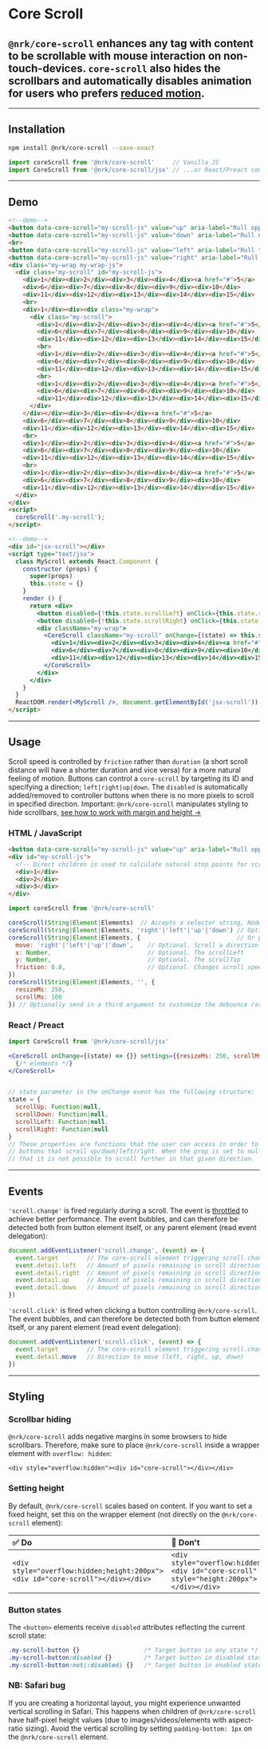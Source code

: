 # Core Scroll

## `@nrk/core-scroll` enhances any tag with content to be scrollable with mouse interaction on non-touch-devices. `core-scroll` also hides the scrollbars and automatically disables animation for users who prefers [reduced motion](https://css-tricks.com/introduction-reduced-motion-media-query/).

---

## Installation

```bash
npm install @nrk/core-scroll --save-exact
```
```js
import coreScroll from '@nrk/core-scroll'     // Vanilla JS
import CoreScroll from '@nrk/core-scroll/jsx' // ...or React/Preact compatible JSX
```

---

<!--demo
<script src="core-scroll/core-scroll.min.js"></script>
<script src="core-scroll/core-scroll.jsx.js"></script>
<style>
  .my-wrap { overflow: hidden; white-space: nowrap; height: 100%; border: 1px solid }
  .my-wrap-js { height: 200px }
  .my-scroll > * { box-sizing: border-box; display: inline-block; vertical-align: top; width: 30%; height: 90px; padding: 10px; border: 1px solid; margin: 10px; transition: 1s }
</style>
demo-->

## Demo

```html
<!--demo-->
<button data-core-scroll="my-scroll-js" value="up" aria-label="Rull opp">&uarr;</button>
<button data-core-scroll="my-scroll-js" value="down" aria-label="Rull ned">&darr;</button>
<br>
<button data-core-scroll="my-scroll-js" value="left" aria-label="Rull til venstre">&larr;</button>
<button data-core-scroll="my-scroll-js" value="right" aria-label="Rull til høyre">&rarr;</button>
<div class="my-wrap my-wrap-js">
  <div class="my-scroll" id="my-scroll-js">
    <div>1</div><div>2</div><div>3</div><div>4</div><a href="#">5</a>
    <div>6</div><div>7</div><div>8</div><div>9</div><div>10</div>
    <div>11</div><div>12</div><div>13</div><div>14</div><div>15</div>
    <br>
    <div>1</div><div><div class="my-wrap">
      <div class="my-scroll">
        <div>1</div><div>2</div><div>3</div><div>4</div><a href="#">5</a>
        <div>6</div><div>7</div><div>8</div><div>9</div><div>10</div>
        <div>11</div><div>12</div><div>13</div><div>14</div><div>15</div>
        <br>
        <div>1</div><div>2</div><div>3</div><div>4</div><a href="#">5</a>
        <div>6</div><div>7</div><div>8</div><div>9</div><div>10</div>
        <div>11</div><div>12</div><div>13</div><div>14</div><div>15</div>
        <br>
        <div>1</div><div>2</div><div>3</div><div>4</div><a href="#">5</a>
        <div>6</div><div>7</div><div>8</div><div>9</div><div>10</div>
        <div>11</div><div>12</div><div>13</div><div>14</div><div>15</div>
      </div>
    </div></div><div>3</div><div>4</div><a href="#">5</a>
    <div>6</div><div>7</div><div>8</div><div>9</div><div>10</div>
    <div>11</div><div>12</div><div>13</div><div>14</div><div>15</div>
    <br>
    <div>1</div><div>2</div><div>3</div><div>4</div><a href="#">5</a>
    <div>6</div><div>7</div><div>8</div><div>9</div><div>10</div>
    <div>11</div><div>12</div><div>13</div><div>14</div><div>15</div>
    <br>
    <div>1</div><div>2</div><div>3</div><div>4</div><a href="#">5</a>
    <div>6</div><div>7</div><div>8</div><div>9</div><div>10</div>
    <div>11</div><div>12</div><div>13</div><div>14</div><div>15</div>
  </div>
</div>
<script>
  coreScroll('.my-scroll');
</script>
```

```html
<!--demo-->
<div id="jsx-scroll"></div>
<script type="text/jsx">
  class MyScroll extends React.Component {
    constructor (props) {
      super(props)
      this.state = {}
    }
    render () {
      return <div>
        <button disabled={!this.state.scrollLeft} onClick={this.state.scrollLeft}>Left JSX</button>
        <button disabled={!this.state.scrollRight} onClick={this.state.scrollRight}>Right JSX</button>
        <div className="my-wrap">
          <CoreScroll className="my-scroll" onChange={(state) => this.setState(state)}>
            <div>1</div><div>2</div><div>3</div><div>4</div><a href="#">5</a>
            <div>6</div><div>7</div><div>8</div><div>9</div><div>10</div>
            <div>11</div><div>12</div><div>13</div><div>14</div><div>15</div>
          </CoreScroll>
        </div>
      </div>
    }
  }
  ReactDOM.render(<MyScroll />, document.getElementById('jsx-scroll'))
</script>
```

---

## Usage

Scroll speed is controlled by `friction` rather than `duration` (a short scroll distance will have a shorter duration and vice versa) for a more natural feeling of motion. Buttons can control a `core-scroll` by targeting its ID and specifying a direction; `left|right|up|down`. The `disabled` is automatically added/removed to controller buttons when there is no more pixels to scroll in specified direction. Important: `@nrk/core-scroll` manipulates styling to hide scrollbars, [see how to work with margin and height &rarr;](#styling)

### HTML / JavaScript
```html
<button data-core-scroll="my-scroll-js" value="up" aria-label="Rull opp">&uarr;</button>
<div id="my-scroll-js">
  <!-- Direct children is used to calculate natural stop points for scroll -->
  <div>1</div>
  <div>2</div>
  <div>3</div>
</div>
```
```js
import coreScroll from '@nrk/core-scroll'

coreScroll(String|Element|Elements)  // Accepts a selector string, NodeList, Element or array of Elements,
coreScroll(String|Element|Elements, 'right'|'left'|'up'|'down') // Optionally pass a second argument to cause scroll
coreScroll(String|Element|Elements, {                           // Or pass a object
  move: 'right'|'left'|'up'|'down',    // Optional. Scroll a direction
  x: Number,                           // Optional. The scrollLeft
  y: Number,                           // Optional. The scrollTop
  friction: 0.8,                       // Optional. Changes scroll speed. Defaults to 0.8
})
coreScroll(String|Element|Elements, '', {
  resizeMs: 250,
  scrollMs: 100
}) // Optionally send in a third argument to customize the debounce rate of the resize event and the throttle rate of the scroll event
```

### React / Preact
```jsx
import CoreScroll from '@nrk/core-scroll/jsx'

<CoreScroll onChange={(state) => {}} settings={{resizeMs: 250, scrollMs: 100}}>
  {/* elements */}
</CoreScroll>


// state parameter in the onChange event has the following structure:
state = {
  scrollUp: Function|null,
  scrollDown: Function|null,
  scrollLeft: Function|null,
  scrollRight: Function|null
}
// These properties are functions that the user can access in order to provide
// buttons that scroll up/down/left/right. When the prop is set to null, it indicates
// that it is not possible to scroll further in that given direction.

```

---

## Events
`'scroll.change'` is fired regularly during a scroll. The event is [throttled](https://css-tricks.com/the-difference-between-throttling-and-debouncing/) to achieve better performance. The event bubbles, and can therefore be detected both from button element itself, or any parent element (read event delegation):


```js
document.addEventListener('scroll.change', (event) => {
  event.target        // The core-scroll element triggering scroll.change event
  event.detail.left   // Amount of pixels remaining in scroll direction left
  event.detail.right  // Amount of pixels remaining in scroll direction right
  event.detail.up     // Amount of pixels remaining in scroll direction up
  event.detail.down   // Amount of pixels remaining in scroll direction down
})
```

`'scroll.click'` is fired when clicking a button controlling `@nrk/core-scroll`. The event bubbles, and can therefore be detected both from button element itself, or any parent element (read event delegation):


```js
document.addEventListener('scroll.click', (event) => {
  event.target        // The core-scroll element triggering scroll.change event
  event.detail.move   // Direction to move (left, right, up, down)
})
```

---

## Styling

### Scrollbar hiding

`@nrk/core-scroll` adds negative margins in some browsers to hide scrollbars. Therefore, make sure to place `@nrk/core-scroll` inside a wrapper element with `overflow: hidden`:

```
<div style="overflow:hidden"><div id="core-scroll"></div></div>
```

### Setting height

By default, `@nrk/core-scroll` scales based on content. If you want to set a fixed height, set this on the wrapper element (not directly on the `@nrk/core-scroll` element):

✅ Do | 🚫 Don't
:-- | :--
`<div style="overflow:hidden;height:200px"><div id="core-scroll"></div></div>` | `<div style="overflow:hidden"><div id="core-scroll" style="height:200px"></div></div>`

### Button states

The `<button>` elements receive `disabled` attributes reflecting the current scroll state:

```css
.my-scroll-button {}                  /* Target button in any state */
.my-scroll-button:disabled {}         /* Target button in disabled state */
.my-scroll-button:not(:disabled) {}   /* Target button in enabled state */
```

### NB: Safari bug
If you are creating a horizontal layout, you might experience unwanted vertical scrolling in Safari. This happens when children of <code>@nrk/core-scroll</code> have half-pixel height values (due to images/videos/elements with aspect-ratio sizing). Avoid the vertical scrolling by setting  <code>padding-bottom: 1px</code> on the <code>@nrk/core-scroll</code> element.
